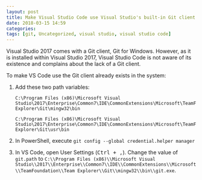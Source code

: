 ```yaml
---
layout: post
title: Make Visual Studio Code use Visual Studio's built-in Git client
date: 2018-03-15 14:59
categories: 
tags: [git, Uncategorized, visual studio, visual studio code]
---
```


Visual Studio 2017 comes with a Git client, Git for Windows. However, as it is installed within Visual Studio 2017, Visual Studio Code is not aware of its existence and complains about the lack of a Git client.

To make VS Code use the Git client already exists in the system:

1. Add these two path variables:

	```
	C:\Program Files (x86)\Microsoft Visual Studio\2017\Enterprise\Common7\IDE\CommonExtensions\Microsoft\TeamFoundation\Team Explorer\Git\mingw32\bin
	
	C:\Program Files (x86)\Microsoft Visual Studio\2017\Enterprise\Common7\IDE\CommonExtensions\Microsoft\TeamFoundation\Team Explorer\Git\usr\bin
	```

1. In PowerShell, execute `git config --global credential.helper manager`

1. In VS Code, open User Settings (<kbd>Ctrl + ,</kbd>). Change the value of `git.path` to `C:\\Program Files (x86)\\Microsoft Visual Studio\\2017\\Enterprise\\Common7\\IDE\\CommonExtensions\\Microsoft\\TeamFoundation\\Team Explorer\\Git\\mingw32\\bin\\git.exe`.
